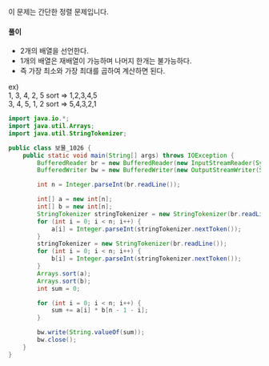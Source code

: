이 문제는 간단한 정렬 문제입니다.

#### 풀이
- 2개의 배열을 선언한다.
- 1개의 배열은 재배열이 가능하며 나머지 한개는 불가능하다.
- 즉 가장 최소와 가장 최대를 곱하여 계산하면 된다.
 
ex)<br>
1, 3, 4, 2, 5 sort => 1,2,3,4,5<br> 
3, 4, 5, 1, 2 sort => 5,4,3,2,1<br> 
~~~~java 
import java.io.*;
import java.util.Arrays;
import java.util.StringTokenizer;

public class 보물_1026 {
    public static void main(String[] args) throws IOException {
        BufferedReader br = new BufferedReader(new InputStreamReader(System.in));
        BufferedWriter bw = new BufferedWriter(new OutputStreamWriter(System.out));

        int n = Integer.parseInt(br.readLine());

        int[] a = new int[n];
        int[] b = new int[n];
        StringTokenizer stringTokenizer = new StringTokenizer(br.readLine());
        for (int i = 0; i < n; i++) {
            a[i] = Integer.parseInt(stringTokenizer.nextToken());
        }
        stringTokenizer = new StringTokenizer(br.readLine());
        for (int i = 0; i < n; i++) {
            b[i] = Integer.parseInt(stringTokenizer.nextToken());
        }
        Arrays.sort(a);
        Arrays.sort(b);
        int sum = 0;

        for (int i = 0; i < n; i++) {
            sum += a[i] * b[n - 1 - i];
        }

        bw.write(String.valueOf(sum));
        bw.close();
    }
}
~~~~
